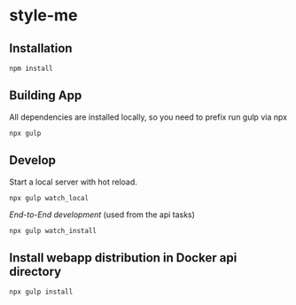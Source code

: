 # style-me


## Installation

	npm install

## Building App

All dependencies are installed locally, so you need to prefix run gulp via npx

	npx gulp
	
## Develop

Start a local server with hot reload.

	npx gulp watch_local
  
*End-to-End development* (used from the api tasks)

	npx gulp watch_install


## Install webapp distribution in Docker api directory

	npx gulp install
 

